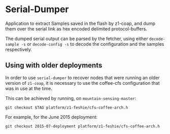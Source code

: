 # Serial-Dumper

Application to extract Samples saved in the flash by z1-coap, and dump them over the serial link
as hex encoded delimited protocol-buffers.

The dumped serial output can be parsed by the fetcher, using either `decode-sample -s` or `decode-config -s`
to decode the configuration and the samples respectively.

## Using with older deployments

In order to use `serial-dumper` to recover nodes that were running an older version of `z1-coap`,
it is necessary to use the coffee-cfs configuration that was in use at the time.

This can be achieved by running, on `mountain-sensing-master`:

    git checkout $TAG platform/z1-feshie/cfs-coffee-arch.h

For example, for the June 2015 deployment:

    git checkout 2015-07-deployment platform/z1-feshie/cfs-coffee-arch.h

